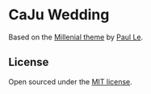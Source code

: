 # CaJu Wedding

Based on the [Millenial theme](https://github.com/LeNPaul/Millennial/) by [Paul Le](http://lenpaul.com).

## License

Open sourced under the [MIT license](https://github.com/LeNPaul/Millennial/blob/gh-pages/LICENSE.md).
